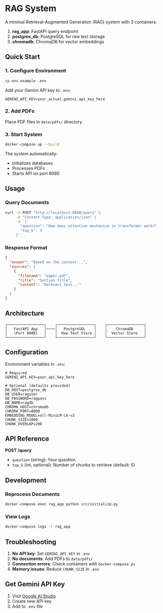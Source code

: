 # RAG System

A minimal Retrieval-Augmented Generation (RAG) system with 3 containers:
1. **rag_app**: FastAPI query endpoint
2. **postgres_db**: PostgreSQL for raw text storage  
3. **chromadb**: ChromaDB for vector embeddings

## Quick Start

### 1. Configure Environment

```bash
cp env.example .env
```

Add your Gemini API key to `.env`:
```env
GEMINI_API_KEY=your_actual_gemini_api_key_here
```

### 2. Add PDFs

Place PDF files in `data/pdfs/` directory.

### 3. Start System

```bash
docker-compose up --build
```

The system automatically:
- Initializes databases
- Processes PDFs  
- Starts API on port 8080

## Usage

### Query Documents

```bash
curl -X POST "http://localhost:8080/query" \
     -H "Content-Type: application/json" \
     -d '{
       "question": "How does attention mechanism in transformer work?",
       "top_k": 3
     }'
```

### Response Format

```json
{
  "answer": "Based on the context...",
  "sources": [
    {
      "filename": "paper.pdf",
      "title": "Section Title",
      "content": "Relevant text..."
    }
  ]
}
```

## Architecture

```
┌─────────────────┐    ┌─────────────────┐    ┌─────────────────┐
│   FastAPI App   │────│   PostgreSQL    │    │    ChromaDB     │
│   (Port 8080)   │    │  Raw Text Store │    │  Vector Store   │
└─────────────────┘    └─────────────────┘    └─────────────────┘
```

## Configuration

Environment variables in `.env`:

```env
# Required
GEMINI_API_KEY=your_api_key_here

# Optional (defaults provided)
DB_HOST=postgres_db
DB_USER=raguser
DB_PASSWORD=ragpass
DB_NAME=ragdb
CHROMA_HOST=chromadb
CHROMA_PORT=8000
EMBEDDING_MODEL=all-MiniLM-L6-v2
CHUNK_SIZE=1000
CHUNK_OVERLAP=200
```

## API Reference

**POST /query**
- `question` (string): Your question
- `top_k` (int, optional): Number of chunks to retrieve (default: 5)

## Development

### Reprocess Documents
```bash
docker-compose exec rag_app python src/initialize.py
```

### View Logs
```bash
docker-compose logs -f rag_app
```

## Troubleshooting

1. **No API key**: Set `GEMINI_API_KEY` in `.env`
2. **No documents**: Add PDFs to `data/pdfs/`
3. **Connection errors**: Check containers with `docker-compose ps`
4. **Memory issues**: Reduce `CHUNK_SIZE` in `.env`

## Get Gemini API Key

1. Visit [Google AI Studio](https://makersuite.google.com/app/apikey)
2. Create new API key
3. Add to `.env` file
